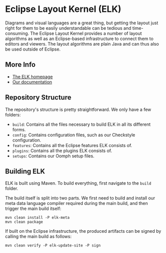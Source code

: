 # Eclipse Layout Kernel (ELK)

Diagrams and visual languages are a great thing,
but getting the layout just right for them to be easily understandable
can be tedious and time-consuming.
The Eclipse Layout Kernel provides a number of layout algorithms
as well as an Eclipse-based infrastructure to connect them
to editors and viewers.
The layout algorithms are plain Java
and can thus also be used outside of Eclipse.

## More Info

* [The ELK homepage](http://www.eclipse.org/elk)
* [Our documentation](https://github.com/eclipse/elk/wiki)


## Repository Structure

The repository's structure is pretty straightforward. We only have a few folders:

* `build`:
  Contains all the files necessary to build ELK in all its different forms.
* `config`:
  Contains configuration files, such as our Checkstyle configuration.
* `features`:
  Contains all the Eclipse features ELK consists of.
* `plugins`:
  Contains all the plugins ELK consists of.
* `setups`:
  Contains our Oomph setup files.


## Building ELK

ELK is built using Maven.
To build everything,
first navigate to the `build` folder.

The build itself is split into two parts.
We first need to build and install
our meta data language compiler
required during the main build,
and then trigger the main build itself:

```
mvn clean install -P elk-meta
mvn clean package
```

If built on the Eclipse infrastructure,
the produced artifacts can be signed
by calling the main build as follows:

```
mvn clean verify -P elk-update-site -P sign
```
